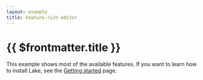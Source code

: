 ```yaml
---
layout: example
title: Feature-rich editor
---
```


# {{ $frontmatter.title }}

This example shows most of the available features. If you want to learn how to install Lake, see the [Getting started](/guide/) page.

<script setup>
import { data } from '../assets/values/default-value.data.js';

const toolbarItems = [
  'undo',
  'redo',
  '|',
  'heading',
  'fontFamily',
  'fontSize',
  '|',
  'formatPainter',
  'removeFormat',
  'bold',
  'italic',
  'underline',
  'strikethrough',
  'superscript',
  'subscript',
  'code',
  '|',
  'fontColor',
  'highlight',
  '|',
  'numberedList',
  'bulletedList',
  'checklist',
  '|',
  'alignLeft',
  'alignCenter',
  'alignRight',
  'alignJustify',
  '|',
  'increaseIndent',
  'decreaseIndent',
  '|',
  'link',
  'image',
  'file',
  'emoji',
  'specialCharacter',
  'codeBlock',
  'equation',
  'video',
  'twitter',
  'table',
  'blockQuote',
  'paragraph',
  'hr',
  '|',
  'selectAll',
];
const slashItems = [
  'image',
  'file',
  'heading1',
  'heading2',
  'heading3',
  'heading4',
  'heading5',
  'heading6',
  'paragraph',
  'blockQuote',
  'numberedList',
  'bulletedList',
  'checklist',
  'table',
  'infoAlert',
  'tipAlert',
  'warningAlert',
  'dangerAlert',
  'hr',
  'codeBlock',
  'equation',
  'video',
  'twitter',
];
</script>

<DefaultEditor :toolbar="toolbarItems" :value="data.value" :slash="slashItems" />
